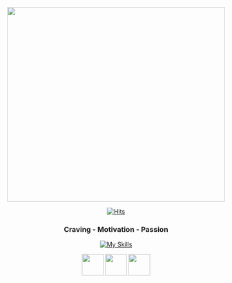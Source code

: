   <div align=center>
<img src="https://github.com/sabb12/sabb12/assets/57868607/967218b3-be2e-4b8b-a472-103492ccd589" style="width: 100%; height: 450px">
  
	
  [![Hits](https://hits.seeyoufarm.com/api/count/incr/badge.svg?url=https%3A%2F%2Fgithub.com%2Fzzsza)](https://hits.seeyoufarm.com) 
	
<h3>Craving - Motivation - Passion</h3>

[![My Skills](https://skillicons.dev/icons?i=html,css,js,react,nextjs,ts,nodejs,github,notion)](https://skillicons.dev)

<img src="https://github.com/sabb12/sabb12/assets/57868607/33695b7d-2753-47a5-8c8d-484acdc795e7" style="borderRadius: 5px, width: 50px; height: 50px">
<img src="https://github.com/sabb12/sabb12/assets/57868607/520ab50c-c1c1-4255-82fe-c850c424e684" style="borderRadius: 5px, width: 50px; height: 50px">
<img src="https://github.com/sabb12/sabb12/assets/57868607/693408cb-72fe-448e-b969-36dd3201c6be" style="borderRadius: 5px, width: 50px; height: 50px">

  </div>
	

